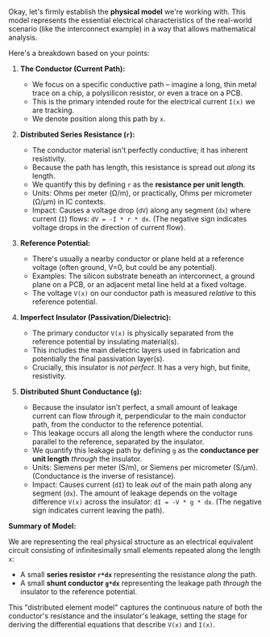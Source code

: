 Okay, let's firmly establish the **physical model** we're working with. This model represents the essential electrical characteristics of the real-world scenario (like the interconnect example) in a way that allows mathematical analysis.

Here's a breakdown based on your points:

1.  **The Conductor (Current Path):**
    *   We focus on a specific conductive path – imagine a long, thin metal trace on a chip, a polysilicon resistor, or even a trace on a PCB.
    *   This is the primary intended route for the electrical current `I(x)` we are tracking.
    *   We denote position along this path by `x`.

2.  **Distributed Series Resistance (`r`):**
    *   The conductor material isn't perfectly conductive; it has inherent resistivity.
    *   Because the path has length, this resistance is spread out *along* its length.
    *   We quantify this by defining `r` as the **resistance per unit length**.
    *   Units: Ohms per meter (Ω/m), or practically, Ohms per micrometer (Ω/µm) in IC contexts.
    *   Impact: Causes a voltage drop (`dV`) along any segment (`dx`) where current (`I`) flows: `dV = -I * r * dx`. (The negative sign indicates voltage drops in the direction of current flow).

3.  **Reference Potential:**
    *   There's usually a nearby conductor or plane held at a reference voltage (often ground, V=0, but could be any potential).
    *   Examples: The silicon substrate beneath an interconnect, a ground plane on a PCB, or an adjacent metal line held at a fixed voltage.
    *   The voltage `V(x)` on our conductor path is measured *relative* to this reference potential.

4.  **Imperfect Insulator (Passivation/Dielectric):**
    *   The primary conductor `V(x)` is physically separated from the reference potential by insulating material(s).
    *   This includes the main dielectric layers used in fabrication and potentially the final passivation layer(s).
    *   Crucially, this insulator is *not perfect*. It has a very high, but finite, resistivity.

5.  **Distributed Shunt Conductance (`g`):**
    *   Because the insulator isn't perfect, a small amount of leakage current can flow *through* it, perpendicular to the main conductor path, from the conductor to the reference potential.
    *   This leakage occurs all along the length where the conductor runs parallel to the reference, separated by the insulator.
    *   We quantify this leakage path by defining `g` as the **conductance per unit length** *through* the insulator.
    *   Units: Siemens per meter (S/m), or Siemens per micrometer (S/µm). (Conductance is the inverse of resistance).
    *   Impact: Causes current (`dI`) to leak *out* of the main path along any segment (`dx`). The amount of leakage depends on the voltage difference `V(x)` across the insulator: `dI = -V * g * dx`. (The negative sign indicates current leaving the path).

**Summary of Model:**

We are representing the real physical structure as an electrical equivalent circuit consisting of infinitesimally small elements repeated along the length `x`:

*   A small **series resistor `r*dx`** representing the resistance *along* the path.
*   A small **shunt conductor `g*dx`** representing the leakage path *through* the insulator to the reference potential.

This "distributed element model" captures the continuous nature of both the conductor's resistance and the insulator's leakage, setting the stage for deriving the differential equations that describe `V(x)` and `I(x)`.